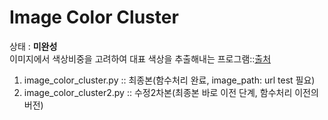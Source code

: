# Image Color Cluster  
상태 : **미완성**  
이미지에서 색상비중을 고려하여 대표 색상을 추출해내는 프로그램::[출처](https://inyl.github.io/programming/2017/07/31/opencv_image_color_cluster.html?fbclid=IwAR3lilgOrYh-N7Qqso-1E4hb3XWV7dgy3VvONRBTFG-ceLxsjhrXg-Kwo-A)  

1) image_color_cluster.py :: 최종본(함수처리 완료, image_path: url test 필요)  
2) image_color_cluster2.py :: 수정2차본(최종본 바로 이전 단계, 함수처리 이전의 버전)  
